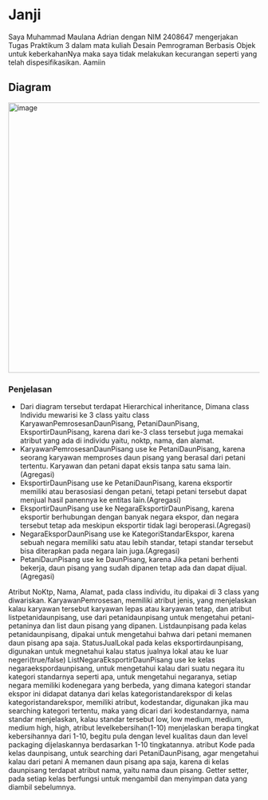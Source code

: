 <h1>Janji</h1>
Saya Muhammad Maulana Adrian dengan NIM 2408647 mengerjakan Tugas Praktikum 3
dalam mata kuliah Desain Pemrograman Berbasis Objek untuk keberkahanNya maka
saya tidak melakukan kecurangan seperti yang telah dispesifikasikan. Aamiin

<h2>Diagram</h2>

<img width="988" height="541" alt="image" src="https://github.com/user-attachments/assets/95d8d6e6-fd38-4e5e-899e-35197ef2ef50" />

<h3>Penjelasan</h3>

* Dari diagram tersebut terdapat Hierarchical inheritance, Dimana class Individu mewarisi ke 3 class yaitu class KaryawanPemrosesanDaunPisang, PetaniDaunPisang, EksportirDaunPisang, karena dari ke-3 class tersebut juga memakai atribut yang ada di individu yaitu, noktp, nama, dan alamat.
* KaryawanPemrosesanDaunPisang use ke PetaniDaunPisang, karena seorang karyawan memproses daun pisang yang berasal dari petani tertentu. Karyawan dan petani dapat eksis tanpa satu sama lain.(Agregasi)
* EksportirDaunPisang use ke PetaniDaunPisang, karena eksportir memiliki atau berasosiasi dengan petani, tetapi petani tersebut dapat menjual hasil panennya ke entitas lain.(Agregasi)
* EksportirDaunPisang use ke NegaraEksportirDaunPisang, karena eksportir berhubungan dengan banyak negara ekspor, dan negara tersebut tetap ada meskipun eksportir tidak lagi beroperasi.(Agregasi)
* NegaraEksporDaunPisang use ke KategoriStandarEkspor, karena sebuah negara memiliki satu atau lebih standar, tetapi standar tersebut bisa diterapkan pada negara lain juga.(Agregasi)
* PetaniDaunPisang use ke DaunPisang, karena Jika petani berhenti bekerja, daun pisang yang sudah dipanen tetap ada dan dapat dijual.(Agregasi)

Atribut NoKtp, Nama, Alamat, pada class individu, itu dipakai di 3 class yang diwariskan.
KaryawanPemrosesan, memiliki atribut jenis, yang menjelaskan kalau karyawan tersebut karyawan lepas atau karyawan tetap, dan atribut listpetanidaunpisang, use dari petanidaunpisang untuk mengetahui petani-petaninya dan list daun pisang yang dipanen.
Listdaunpisang pada kelas petanidaunpisang, dipakai untuk mengetahui bahwa dari petani memanen daun pisang apa saja.
StatusJualLokal pada kelas eksportirdaunpisang, digunakan untuk megnetahui kalau status jualnya lokal atau ke luar negeri(true/false)
ListNegaraEksportirDaunPisang use ke kelas negaraekspordaunpisang, untuk mengetahui kalau dari suatu negara itu kategori standarnya seperti apa, untuk mengetahui negaranya, setiap negara memiliki kodenegara yang berbeda, yang dimana kategori standar ekspor ini didapat datanya dari kelas kategoristandarekspor
di kelas kategoristandarekspor, memiliki atribut, kodestandar, digunakan jika mau searching kategori tertentu, maka yang dicari dari kodestandarnya, nama standar menjelaskan, kalau standar tersebut low, low medium, medium, medium high, high, atribut levelkebersihan(1-10) menjelaskan berapa tingkat kebersihannya dari 1-10, begitu pula dengan level kualitas daun dan level packaging dijelaskannya berdasarkan 1-10 tingkatannya.
atribut Kode pada kelas daunpisang, untuk searching dari PetaniDaunPisang, agar mengetahui kalau dari petani A memanen daun pisang apa saja, karena di kelas daunpisang terdapat atribut nama, yaitu nama daun pisang.
Getter setter, pada setiap kelas berfungsi untuk mengambil dan menyimpan data yang diambil sebelumnya.

